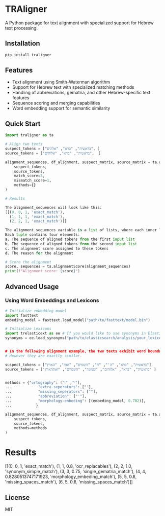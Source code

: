 # TRAligner

A Python package for text alignment with specialized support for Hebrew text processing.

## Installation

```bash
pip install traligner
```

## Features

- Text alignment using Smith-Waterman algorithm
- Support for Hebrew text with specialized matching methods
- Handling of abbreviations, gematria, and other Hebrew-specific text features
- Sequence scoring and merging capabilities
- Word embedding support for semantic similarity

## Quick Start

```python
import traligner as ta

# Align two texts
suspect_tokens = ["בראשית", "ברא", "אלהים", ]
source_tokens = ["בראשית", "ברא", "אלוהים",  ]

alignment_sequences, df_alignment, suspect_matrix, source_matrix = ta.alignment(
    suspect_tokens,
    source_tokens,
    match_score=3,
    mismatch_score=1,
    methods={}
)

# Results

The alignment_sequences will look like this:
[[(0, 0, 1, 'exact_match'),
  (1, 1, 1, 'exact_match'),
  (2, 2, 1, 'exact_match')]]

The alignment_sequences variable is a list of lists, where each inner list represents a local alignment between the two texts. Each local alignment is a list of tuples.
Each tuple contains four elements:
a. The sequence of aligned tokens from the first input list
b. The sequence of aligned tokens from the second input list
c. The alignment score assigned to these tokens
d. The reason for the alignment

# Score the alignment
score, sequences = ta.alignmentScore(alignment_sequences)
print(f"Alignment score: {score}")
```

## Advanced Usage

### Using Word Embeddings and Lexicons

```python
# Initialize embedding model
import fasttext
embeding_model = fasttext.load_model("path/to/fasttext/model.bin")

# Initialize Lexicons
import trelasticext as ee # If you would like to use synonyms in Elasticsearch, you may load them from a file.
synonyms = ee.load_synonyms("path/to/elasticsearch/analysis/your_lexicon')


# In the following alignment example, the two texts exhibit word boundary errors, typographical mistakes, orthographic variations, differences in Gematria, and the use of synonyms. 
# However they are exactly similar. 

suspect_tokens = ["בראשית", "כרא", "ה'", "ח", "השמים", "ואת", "הארץ"]
source_tokens = ["בראשית", "ברא", "אלוהים", "שמונה", "השמיים", "ואתהארץ" ]


methods = {"ortography": ["י", "ו"],
...            "extra_seperators": [""],
...            "missing_seperators": [""],
...            "abbreviation": ["'"],
...            "morphology-embeding": [(embeding_model, 0.702)],
...           }

alignment_sequences, df_alignment, suspect_matrix, source_matrix = ta.alignment(
    suspect_tokens,
    source_tokens,
    methods=methods
)
```

# Results
[[(0, 0, 1, 'exact_match'),
  (1, 1, 0.8, 'ocr_replacables'),
  (2, 2, 1.0, 'synonym_simple_match'),
  (3, 3, 0.75, 'single_gematria_match'),
  (4, 4, 0.8280513747171923, 'morphology_embeding_match'),
  (5, 5, 0.8, 'missing_spaces_match'),
  (6, 5, 0.8, 'missing_spaces_match')]]

## License

MIT